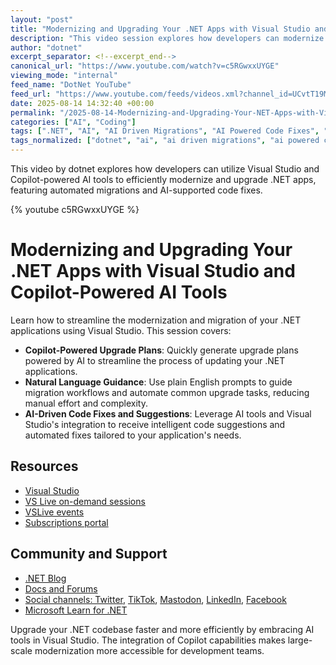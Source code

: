 ```yaml
---
layout: "post"
title: "Modernizing and Upgrading Your .NET Apps with Visual Studio and Copilot-Powered AI Tools"
description: "This video session explores how developers can modernize and upgrade their .NET applications using the latest features in Visual Studio. It highlights Copilot-powered upgrade plans, the use of natural language to guide and automate migrations, and the integration of AI-driven code fixes and suggestions. The session references key resources and communities for .NET developers."
author: "dotnet"
excerpt_separator: <!--excerpt_end-->
canonical_url: "https://www.youtube.com/watch?v=c5RGwxxUYGE"
viewing_mode: "internal"
feed_name: "DotNet YouTube"
feed_url: "https://www.youtube.com/feeds/videos.xml?channel_id=UCvtT19MZW8dq5Wwfu6B0oxw"
date: 2025-08-14 14:32:40 +00:00
permalink: "/2025-08-14-Modernizing-and-Upgrading-Your-NET-Apps-with-Visual-Studio-and-Copilot-Powered-AI-Tools.html"
categories: ["AI", "Coding"]
tags: [".NET", "AI", "AI Driven Migrations", "AI Powered Code Fixes", "AI Tools", "Application Upgrade", "Automation", "Code Modernization", "Coding", "Copilot", "Copilot Powered Plans", "Developer Productivity", "Microsoft", "Migration Tools", "Natural Language Programming", "Videos", "VS"]
tags_normalized: ["dotnet", "ai", "ai driven migrations", "ai powered code fixes", "ai tools", "application upgrade", "automation", "code modernization", "coding", "copilot", "copilot powered plans", "developer productivity", "microsoft", "migration tools", "natural language programming", "videos", "vs"]
---
```


This video by dotnet explores how developers can utilize Visual Studio and Copilot-powered AI tools to efficiently modernize and upgrade .NET apps, featuring automated migrations and AI-supported code fixes.<!--excerpt_end-->

{% youtube c5RGwxxUYGE %}

# Modernizing and Upgrading Your .NET Apps with Visual Studio and Copilot-Powered AI Tools

Learn how to streamline the modernization and migration of your .NET applications using Visual Studio. This session covers:

- **Copilot-Powered Upgrade Plans**: Quickly generate upgrade plans powered by AI to streamline the process of updating your .NET applications.
- **Natural Language Guidance**: Use plain English prompts to guide migration workflows and automate common upgrade tasks, reducing manual effort and complexity.
- **AI-Driven Code Fixes and Suggestions**: Leverage AI tools and Visual Studio's integration to receive intelligent code suggestions and automated fixes tailored to your application's needs.

## Resources

- [Visual Studio](http://visualstudio.com)
- [VS Live on-demand sessions](https://aka.ms/vslivehq25)
- [VSLive events](https://aka.ms/VSS/VSLive)
- [Subscriptions portal](https://my.visualstudio.com)

## Community and Support

- [.NET Blog](https://aka.ms/dotnet/blog)
- [Docs and Forums](https://learn.microsoft.com/dotnet)
- [Social channels: Twitter](https://aka.ms/dotnet/twitter), [TikTok](https://aka.ms/dotnet/tiktok), [Mastodon](https://aka.ms/dotnet/mastodon), [LinkedIn](https://aka.ms/dotnet/linkedin), [Facebook](https://aka.ms/dotnet/facebook)
- [Microsoft Learn for .NET](https://aka.ms/learndotnet)

Upgrade your .NET codebase faster and more efficiently by embracing AI tools in Visual Studio. The integration of Copilot capabilities makes large-scale modernization more accessible for development teams.
